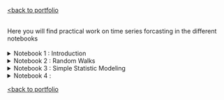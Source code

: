 [<back to portfolio](https://mickael-wajnberg.github.io/)

<br>
Here you will find practical work on time series forcasting in the different notebooks
<br><br>
<details>
<summary>Notebook 1 : Introduction</summary>
- predict the quarter dividend (earning per share) from johnson and johnson
<br>
<img src="timeSeriesFigures/N1_1.png?raw=true"/>
<br>
- establish seasonality
<br>
<img src="timeSeriesFigures/N1_seasonality.png?raw=true"/>
<br>
- models are historical mean, last year mean, last value, naive seasonal copy of last year
<br>
<img src="timeSeriesFigures/N1_split.png?raw=true"/>
 <img src="timeSeriesFigures/N1_mean_pred.png?raw=true"/>
 <img src="timeSeriesFigures/N1_last_pred.png?raw=true"/>
 <img src="timeSeriesFigures/N1_seasonality_pred.png?raw=true"/>
<br>
- evaluation is made by MAPE
 <br>
<img src="timeSeriesFigures/N1_results.png?raw=true"/>
<br>
</details>
<details>



 
<summary>Notebook 2 : Random Walks</summary>
- established the GOOGL stock market (google) is a random walk with Augmented Dickey-Fuller and Autocorrelation. so, it cannot be predicted by itself well.
<br>
<img src="timeSeriesFigures/N2_dataset.png?raw=true"/>
<img src="timeSeriesFigures/N2_autocorrel.png?raw=true"/>
<br>
- year ahead predictions are simply made by drift, last value and mean and evaluated through MSE
<br>
<img src="timeSeriesFigures/N2_predictions.png?raw=true"/>
<img src="timeSeriesFigures/N2_results.png?raw=true"/>
<br>
- another approch very anaive is to predict a copy of the last value
<br>
<img src="timeSeriesFigures/N2_onestep.png?raw=true"/>
<img src="timeSeriesFigures/N2_resultsF.png?raw=true"/>
<br>
</details>
<details>
<summary>Notebook 3 : Simple Statistic Modeling</summary>

 - study of the widget sales of XYZ widget company over 500 days
 <br>
<img src="timeSeriesFigures/N3_1dataset.png?raw=true"/>
<br>
 - ensure there is no seasonality 
   <br>
<img src="timeSeriesFigures/N3_2.png?raw=true"/>
<br>
 - auto-correlation is not abruptly dropping -> not a random walk -> can be predicted
   <br>
<img src="timeSeriesFigures/N3_3.png?raw=true"/>
<br>
- does auto-correlation coefficient dropping after a certain lag -> we differentiate and check autocorrelation rank 
   <br>
<img src="timeSeriesFigures/N3_4.png?raw=true"/>
<img src="timeSeriesFigures/N3_5.png?raw=true"/>
<br>
- a rank 2 is found -> it is a Moving Average (MA) rank 2 process -> we make prediction on the differentiated series after training a MA(2)
  <br>
<img src="timeSeriesFigures/N3_6.png?raw=true"/>
<img src="timeSeriesFigures/N3_7.png?raw=true"/>
<br>
- then since we found the champion model on differentiated serie, we apply it to non differentiated
   <br>
<img src="timeSeriesFigures/N3_8.png?raw=true"/>
<br><br><br>

- we work on a second dataset to predict average weekly traffic in a retail store
<br>
<img src="timeSeriesFigures/N3_9.png?raw=true"/>
<br>
- this time, even after differenciation we do not see an abrupt drop in the auto correlation -> not a moving average
 <br>
<img src="timeSeriesFigures/N3_10.png?raw=true"/>
<img src="timeSeriesFigures/N3_11.png?raw=true"/>
<br>
- partial coefficient might be in action so we plot a partial autocorrelation
 <br>
<img src="timeSeriesFigures/N3_12.png?raw=true"/>
<br>
- Since it drops, we are in an autoregressive process (order 3, since three coefficients are outside the confidence interval)
- we train a AR(3) Model and compare it to prediction using last point (our winner for GOOGL stock) and mean
<br>
<img src="timeSeriesFigures/N3_13.png?raw=true"/>
<img src="timeSeriesFigures/N3_14.png?raw=true"/>
<br>
- In a last scenario, let's explore when a dataset has both the properti
</details>
<details>
<summary>Notebook 4 : </summary>






 </details>
 
[<back to portfolio](https://mickael-wajnberg.github.io/)
